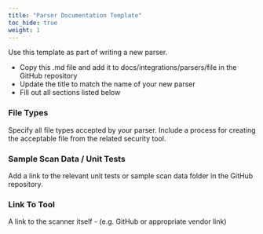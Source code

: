 ```yaml
---
title: "Parser Documentation Template"
toc_hide: true
weight: 1
---
```


Use this template as part of writing a new parser.  

* Copy this .md file and add it to docs/integrations/parsers/file in the GitHub repository
* Update the title to match the name of your new parser
* Fill out all sections listed below

### File Types
Specify all file types accepted by your parser.  Include a process for creating the acceptable file from the related security tool.

### Sample Scan Data / Unit Tests
Add a link to the relevant unit tests or sample scan data folder in the GitHub repository.

### Link To Tool
A link to the scanner itself - (e.g. GitHub or appropriate vendor link)
